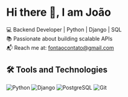 # Hi there 👋, I am João  

💻 Backend Developer | Python | Django | SQL  
📚 Passionate about building scalable APIs  
📬 Reach me at: [fontaocontato@gmail.com](mailto:fontaocontato@gmail.com)  

## 🛠️ Tools and Technologies  
![Python](https://img.shields.io/badge/-Python-3776AB?style=flat&logo=python&logoColor=white)
![Django](https://img.shields.io/badge/-Django-092E20?style=flat&logo=django&logoColor=white)
![PostgreSQL](https://img.shields.io/badge/-PostgreSQL-316192?style=flat&logo=postgresql&logoColor=white)
![Git](https://img.shields.io/badge/-Git-F05032?style=flat&logo=git&logoColor=white)




